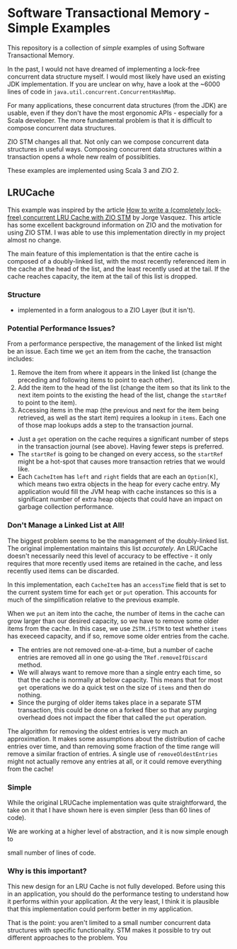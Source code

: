 # Software Transactional Memory - Simple Examples

This repository is a collection of _simple_ examples of using Software Transactional Memory.

In the past, I would not have dreamed of implementing a lock-free concurrent data structure myself. I would most likely have used an existing JDK implementation. If you are unclear on why, have a look at the ~6000 lines of code in `java.util.concurrent.ConcurrentHashMap`.

For many applications, these concurrent data structures (from the JDK) are usable, even if they don't have the most ergonomic APIs - especially for a Scala developer. The more fundamental problem is that it is difficult to compose concurrent data structures.

ZIO STM changes all that. Not only can we compose concurrent data structures in useful ways. Composing concurrent data structures within a transaction opens a whole new realm of possiblities.

These examples are implemented using Scala 3 and ZIO 2.

## LRUCache

This example was inspired by the article [How to write a (completely lock-free) concurrent LRU Cache with ZIO STM](https://scalac.io/blog/how-to-write-a-completely-lock-free-concurrent-lru-cache-with-zio-stm/) by Jorge Vasquez.
This article has some excellent background information on ZIO and the motivation for using ZIO STM. 
I was able to use this implementation directly in my project almost no change. 

The main feature of this implementation is that the entire cache is composed of a doubly-linked list, with the most recently referenced item in the cache at the head of the list, and the least recently used at the tail. 
If the cache reaches capacity, the item at the tail of this list is dropped.

### Structure

- implemented in a form analogous to a ZIO Layer (but it isn't).

### Potential Performance Issues?

From a performance perspective, the management of the linked list might be an issue.
Each time we `get` an item from the cache, the transaction includes:
1. Remove the item from where it appears in the linked list (change the preceding and following items to point to each other).
2. Add the item to the head of the list (change the item so that its link to the next item points to the existing the head of the list, change the `startRef` to point to the item).
3. Accessing items in the map (the previous and next for the item being retrieved, as well as the start item) requires a lookup in `items`. Each one of those map lookups adds a step to the transaction journal.


- Just a `get` operation on the cache requires a significant number of steps in the transaction journal (see above). Having fewer steps is preferred.
- The `startRef` is going to be changed on every access, so the `startRef` might be a hot-spot that causes more transaction retries that we would like.
- Each `CacheItem` has `left` and `right` fields that are each an `Option[K]`, which means two extra objects in the heap for every cache entry. My application would fill the JVM heap with cache instances so this is a significant number of extra heap objects that could have an impact on garbage collection performance.

### Don't Manage a Linked List at All!

The biggest problem seems to be the management of the doubly-linked list. The original implementation maintains this list _accurately_. An LRUCache doesn't necessarily need this level of accuracy to be effective - it only requires that more recently used items are retained in the cache, and less recently used items can be discarded.

In this implementation, each `CacheItem` has an `accessTime` field that is set to the current system time for each `get` or `put` operation. This accounts for much of the simplification relative to the previous example.

When we `put` an item into the cache, the number of items in the cache can grow larger than our desired capacity, so we have to remove some older items from the cache. In this case, we use `ZSTM.ifSTM` to test whether `items` has execeed capacity, and if so, remove some older entries from the cache.
- The entries are not removed one-at-a-time, but a number of cache entries are removed all in one go using the `TRef.removeIfDiscard` method.
- We will always want to remove more than a single entry each time, so that the cache is normally at below capacity. This means that for most `get` operations we do a quick test on the size of `items` and then do nothing.
- Since the purging of older items takes place in a separate STM transaction, this could be done on a forked fiber so that any purging overhead does not impact the fiber that called the `put` operation.

The algorithm for removing the oldest entries is very much an approximation. It makes some assumptions about the distribution of cache entries over time, and than removing some fraction of the time range will remove a similar fraction of entries. A single use of `removeOldestEntries` might not actually remove any entries at all, or it could remove everything from the cache!

### Simple

While the original LRUCache implementation was quite straightforward, the take on it that I have shown here is even simpler (less than 60 lines of code).

We are working at a higher level of abstraction, and it is now simple enough to

small number of lines of code.

### Why is this important?

This new design for an LRU Cache is not fully developed. Before using this in an application, you should do the performance testing to understand how it performs within your application. At the very least, I think it is plausible that this implementation could perform better in my application.

That is the point: you aren't limited to a small number concurrent data structures with specific functionality. STM makes it possible to try out different approaches to the problem. You 